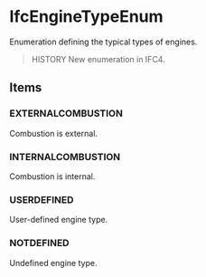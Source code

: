 # IfcEngineTypeEnum

Enumeration defining the typical types of engines.<!-- end of definition -->

> HISTORY  New enumeration in IFC4.

## Items

### EXTERNALCOMBUSTION
Combustion is external.

### INTERNALCOMBUSTION
Combustion is internal.

### USERDEFINED
User-defined engine type.

### NOTDEFINED
Undefined engine type.

